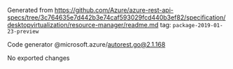 Generated from https://github.com/Azure/azure-rest-api-specs/tree/3c764635e7d442b3e74caf593029fcd440b3ef82/specification/desktopvirtualization/resource-manager/readme.md tag: `package-2019-01-23-preview`

Code generator @microsoft.azure/autorest.go@2.1.168

No exported changes